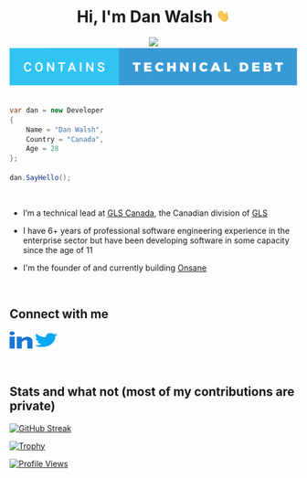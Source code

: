 <h1 align="center">
  Hi, I'm Dan Walsh <img src="https://raw.githubusercontent.com/danjrwalsh/danjrwalsh/main/assets/wave.gif" height="23px" width="24px" />
</h1>

<div align="center">
    <img src="https://github.com/BraveUX/for-the-badge/blob/master/src/images/badges/powered-by-coffee.svg" />
    <img src="https://github.com/BraveUX/for-the-badge/blob/master/src/images/badges/contains-technical-debt.svg" />
</div>

<br>

```csharp
var dan = new Developer
{
    Name = "Dan Walsh",
    Country = "Canada",
    Age = 28
};

dan.SayHello();
```

<br>

- I’m a technical lead at [GLS Canada](https://gls-canada.com), the Canadian division of [GLS](https://gls-group.com/GROUP)

- I have 6+ years of professional software engineering experience in the enterprise sector but have been developing software in some capacity since the age of 11

- I'm the founder of and currently building [Onsane](https://onsane.com)

<br>

## Connect with me

<a href="https://www.linkedin.com/in/danjrwalsh/" target="blank"><img src="https://raw.githubusercontent.com/danjrwalsh/danjrwalsh/main/assets/linkedin.svg" alt="LinkedIn" height="30" width="40" /></a> 
 <a href="https://twitter.com/danjrwalsh" target="blank"><img src="https://raw.githubusercontent.com/danjrwalsh/danjrwalsh/main/assets/twitter.svg" alt="Twitter" height="30" width="40" /></a>

<br>

## Stats and what not (most of my contributions are private)

[![GitHub Streak](https://streak-stats.demolab.com/?user=danjrwalsh)](https://git.io/streak-stats)

[![Trophy](https://github-profile-trophy.vercel.app/?username=danjrwalsh&theme=nord&no-frame=true&rank=-?&margin-w=5&&margin-h=5)](https://github.com/ryo-ma/github-profile-trophy)

[![Profile Views](https://komarev.com/ghpvc/?username=danjrwalsh&style=flat)](https://github.com/antonkomarev/github-profile-views-counter)
